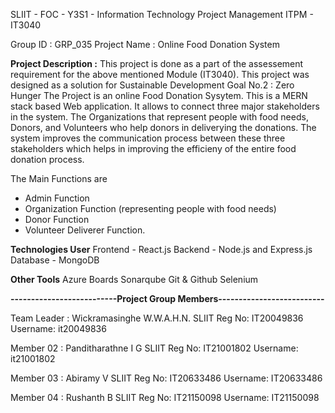 SLIIT - FOC - Y3S1 - Information Technology Project Management
ITPM - IT3040

Group ID : GRP_035
Project Name : Online Food Donation System

<b>Project Description :</b> 
This project is done as a part of the assessement requirement for the above mentioned Module (IT3040). 
This project was designed as a solution for Sustainable Development Goal No.2 : Zero Hunger
The Project is an online Food Donation Sysytem. This is a MERN stack based Web application. It allows to connect three major stakeholders in the system. The Organizations that represent people with food needs, Donors, and Volunteers who help donors in deliverying the donations. The system improves the communication process between these three stakeholders which helps in improving the efficieny of the entire food donation process.

The Main Functions are 
- Admin Function
- Organization Function (representing people with food needs)
- Donor Function
- Volunteer Deliverer Function.

<b>Technologies User</b>
Frontend - React.js
Backend - Node.js and Express.js
Database - MongoDB

<b>Other Tools</b>
Azure Boards
Sonarqube
Git & Github
Selenium

<b>--------------------------Project Group Members--------------------------</b>

Team Leader : Wickramasinghe W.W.A.H.N.
SLIIT Reg No: IT20049836
Username: it20049836

Member 02 : Panditharathne I G
SLIIT Reg No: IT21001802
Username: it21001802

Member 03 : Abiramy V
SLIIT Reg No: IT20633486
Username: IT20633486

Member 04 : Rushanth B
SLIIT Reg No: IT21150098
Username: IT21150098
